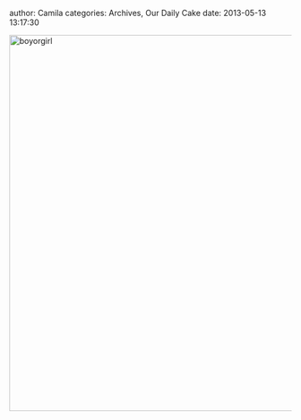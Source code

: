 author: Camila
categories: Archives, Our Daily Cake
date: 2013-05-13 13:17:30

<p><img class="aligncenter size-full wp-image-30" alt="boyorgirl" src="/assets/images/boyorgirl.jpg" width="637" height="672" /></p>